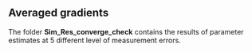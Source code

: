 ## Averaged gradients ##

The folder **Sim_Res_converge_check** contains the results of parameter estimates at 5 different level of measurement errors. 
